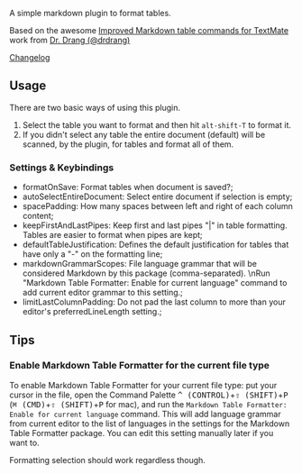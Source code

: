 A simple markdown plugin to format tables.

Based on the awesome [Improved Markdown table commands for TextMate](http://www.leancrew.com/all-this/2012/03/improved-markdown-table-commands-for-textmate/) work from [Dr. Drang (@drdrang)](https://twitter.com/drdrang)

[Changelog](https://github.com/fcrespo82/vscode-markdown-table-formatter/blob/master/CHANGELOG.md)


## Usage

There are two basic ways of using this plugin.

1. Select the table you want to format and then hit `alt-shift-T` to format it.
2. If you didn't select any table the entire document (default) will be scanned, by the plugin, for tables and format all of them.

### Settings & Keybindings

- formatOnSave: Format tables when document is saved?;
- autoSelectEntireDocument: Select entire document if selection is empty;
- spacePadding: How many spaces between left and right of each column content;
- keepFirstAndLastPipes: Keep first and last pipes \"|\" in table formatting. Tables are easier to format when pipes are kept;
- defaultTableJustification: Defines the default justification for tables that have only a \"-\" on the formatting line;
- markdownGrammarScopes: File language grammar that will be considered Markdown by this package (comma-separated). \nRun \"Markdown Table Formatter: Enable for current language\" command to add current editor grammar to this setting.;
- limitLastColumnPadding: Do not pad the last column to more than your editor's preferredLineLength setting.;

## Tips

### Enable Markdown Table Formatter for the current file type

To enable Markdown Table Formatter for your current file type: put your cursor in the file, open the Command Palette <kbd>^ (CONTROL)</kbd>+<kbd>⇧ (SHIFT)</kbd>+<kbd>P</kbd> (<kbd>⌘ (CMD)</kbd>+<kbd>⇧ (SHIFT)</kbd>+<kbd>P</kbd> for mac), and run the `Markdown Table Formatter: Enable for current language` command. This will add language grammar from current editor to the list of languages in the settings for the Markdown Table Formatter package. You can edit this setting manually later if you want to.

Formatting selection should work regardless though.
